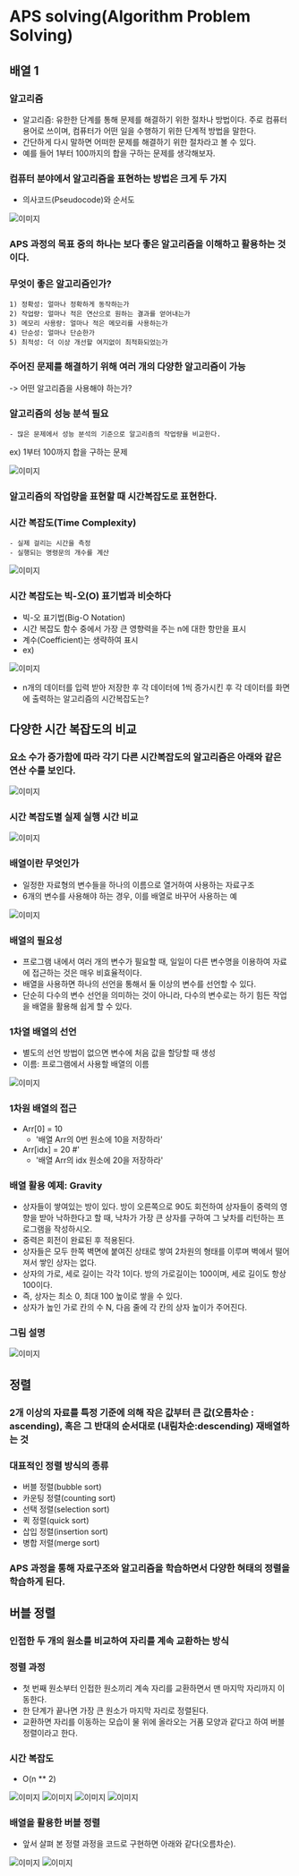 # APS solving(Algorithm Problem Solving)
## 배열 1
### 알고리즘
- 알고리즘: 유한한 단계를 통해 문제를 해결하기 위한 절차나 방법이다. 주로 컴퓨터용어로 쓰이며, 컴퓨터가 어떤 일을 수행하기 위한 단계적 방법을 말한다.
- 간단하게 다시 말하면 어떠한 문제를 해결하기 위한 절차라고 볼 수 있다.
- 예를 들어 1부터 100까지의 합을 구하는 문제를 생각해보자.

### 컴퓨터 분야에서 알고리즘을 표현하는 방법은 크게 두 가지
- 의사코드(Pseudocode)와 순서도

![이미지](./images/capture_254.PNG)

### APS 과정의 목표 중의 하나는 보다 좋은 알고리즘을 이해하고 활용하는 것이다.

### 무엇이 좋은 알고리즘인가?
    1) 정확성: 얼마나 정확하게 동작하는가
    2) 작업량: 얼마나 적은 연산으로 원하는 결과를 얻어내는가
    3) 메모리 사용량: 얼마나 적은 메모리를 사용하는가
    4) 단순성: 얼마나 단순한가
    5) 최적성: 더 이상 개선할 여지없이 최적화되었는가

### 주어진 문제를 해결하기 위해 여러 개의 다양한 알고리즘이 가능
 -> 어떤 알고리즘을 사용해야 하는가?

### 알고리즘의 성능 분석 필요
    - 많은 문제에서 성능 분석의 기준으로 알고리즘의 작업량을 비교한다.

 ex) 1부터 100까지 합을 구하는 문제

![이미지](./images/capture_255.PNG)

### 알고리즘의 작업량을 표현할 때 시간복잡도로 표현한다.
### 시간 복잡도(Time Complexity)
    - 실제 걸리는 시간을 측정
    - 실행되는 명령문의 개수를 계산

![이미지](./images/capture_256.PNG)

### 시간 복잡도는 빅-오(O) 표기법과 비슷하다
 - 빅-오 표기법(Big-O Notation)
 - 시간 복잡도 함수 중에서 가장 큰 영향력을 주는 n에 대한 항만을 표시
 - 계수(Coefficient)는 생략하여 표시
 - ex)

![이미지](./images/capture_257.PNG)

 - n개의 데이터를 입력 받아 저장한 후 각 데이터에 1씩 증가시킨 후 각 데이터를 화면에 출력하는 알고리즘의 시간복잡도는?

## 다양한 시간 복잡도의 비교
### 요소 수가 증가함에 따라 각기 다른 시간복잡도의 알고리즘은 아래와 같은 연산 수를 보인다.

![이미지](./images/capture_258.PNG)

### 시간 복잡도별 실제 실행 시간 비교
![이미지](./images/capture_259.PNG)

### 배열이란 무엇인가
 - 일정한 자료형의 변수들을 하나의 이름으로 열거하여 사용하는 자료구조
 - 6개의 변수를 사용해야 하는 경우, 이를 배열로 바꾸어 사용하는 예

![이미지](./images/capture_260.PNG)

### 배열의 필요성
 - 프로그램 내에서 여러 개의 변수가 필요할 때, 일일이 다른 변수명을 이용하여 자료에 접근하는 것은 매우 비효율적이다.
 - 배열을 사용하면 하나의 선언을 통해서 둘 이상의 변수를 선언할 수 있다.
 - 단순히 다수의 변수 선언을 의미하는 것이 아니라, 다수의 변수로는 하기 힘든 작업을 배열을 활용해 쉽게 할 수 있다.

### 1차열 배열의 선언
 - 별도의 선언 방법이 없으면 변수에 처음 값을 할당할 때 생성
 - 이름: 프로그램에서 사용할 배열의 이름

![이미지](./images/capture_261.PNG)

### 1차원 배열의 접근
 - Arr[0] = 10 
    - '배열 Arr의 0번 원소에 10을 저장하라'
 - Arr[idx] = 20 #'
    - '배열 Arr의 idx 원소에 20을 저장하라'

### 배열 활용 예제: Gravity
 - 상자들이 쌓여있는 방이 있다. 방이 오른쪽으로 90도 회전하여 상자들이 중력의 영향을 받아 낙하한다고 할 때, 낙차가 가장 큰 상자를 구하여 그 낮차를 리턴하는 프로그램을 작성하시오.
 - 중력은 회전이 완료된 후 적용된다.
 - 상자들은 모두 한쪽 벽면에 붙여진 상태로 쌓여 2차원의 형태를 이루며 벽에서 떨어져서 쌓인 상자는 없다.
 - 상자의 가로, 세로 길이는 각각 1이다.
 방의 가로길이는 100이며, 세로 길이도 항상 100이다.
 - 즉, 상자는 최소 0, 최대 100 높이로 쌓을 수 있다.
 - 상자가 높인 가로 칸의 수 N, 다음 줄에 각 칸의 상자 높이가 주어진다.

### 그림 설명
![이미지](./images/capture_262.PNG)

## 정렬
### 2개 이상의 자료를 특정 기준에 의해 작은 값부터 큰 값(오름차순 : ascending), 혹은 그 반대의 순서대로 (내림차순:descending) 재배열하는 것

### 대표적인 정렬 방식의 종류
 - 버블 정렬(bubble sort)
 - 카운팅 정렬(counting sort)
 - 선택 정렬(selection sort)
 - 퀵 정렬(quick sort)
 - 삽입 정렬(insertion sort)
 - 병합 저렬(merge sort)

### APS 과정을 통해 자료구조와 알고리즘을 학습하면서 다양한 혀태의 정렬을 학습하게 된다.

## 버블 정렬
### 인접한 두 개의 원소를 비교하여 자리를 계속 교환하는 방식

### 정렬 과정
 - 첫 번째 원소부터 인접한 원소끼리 계속 자리를 교환하면서 맨 마지막 자리까지 이동한다.
 - 한 단계가 끝나면 가장 큰 원소가 마지막 자리로 정렬된다.
 - 교환하면 자리를 이동하는 모습이 물 위에 올라오는 거품 모양과 같다고 하여 버블 정렬이라고 한다.

### 시간 복잡도
- O(n ** 2)

![이미지](./images/capture_263.PNG)
![이미지](./images/capture_264.PNG)
![이미지](./images/capture_265.PNG)
![이미지](./images/capture_266.PNG)

### 배열을 활용한 버블 정렬
 - 앞서 살펴 본 정렬 과정을 코드로 구현하면 아래와 같다(오름차순).

![이미지](./images/capture_267.PNG)
![이미지](./images/capture_268.PNG)

